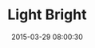 ---
layout: post
title:  "Light Bright"
number: "88"
date:   2015-03-29 08:00:30
large-image: "https://farm8.staticflickr.com/7655/16976338801_2ac445afd9_k.jpg"
---